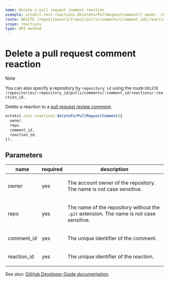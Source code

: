 ```yaml
---
name: Delete a pull request comment reaction
example: octokit.rest.reactions.deleteForPullRequestComment({ owner, repo, comment_id, reaction_id })
route: DELETE /repos/{owner}/{repo}/pulls/comments/{comment_id}/reactions/{reaction_id}
scope: reactions
type: API method
---
```


# Delete a pull request comment reaction

> [!NOTE]
> You can also specify a repository by `repository_id` using the route `DELETE /repositories/:repository_id/pulls/comments/:comment_id/reactions/:reaction_id.`

Delete a reaction to a [pull request review comment](https://docs.github.com/rest/pulls/comments#get-a-review-comment-for-a-pull-request).

```js
octokit.rest.reactions.deleteForPullRequestComment({
  owner,
  repo,
  comment_id,
  reaction_id,
});
```

## Parameters

<table>
  <thead>
    <tr>
      <th>name</th>
      <th>required</th>
      <th>description</th>
    </tr>
  </thead>
  <tbody>
    <tr><td>owner</td><td>yes</td><td>

The account owner of the repository. The name is not case sensitive.

</td></tr>
<tr><td>repo</td><td>yes</td><td>

The name of the repository without the `.git` extension. The name is not case sensitive.

</td></tr>
<tr><td>comment_id</td><td>yes</td><td>

The unique identifier of the comment.

</td></tr>
<tr><td>reaction_id</td><td>yes</td><td>

The unique identifier of the reaction.

</td></tr>
  </tbody>
</table>

See also: [GitHub Developer Guide documentation](https://docs.github.com/rest/reactions/reactions#delete-a-pull-request-comment-reaction).
